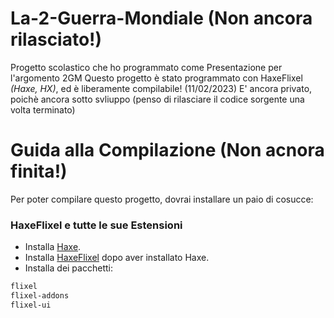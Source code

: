 # La-2-Guerra-Mondiale (Non ancora rilasciato!)
Progetto scolastico che ho programmato come Presentazione per l'argomento 2GM
Questo progetto è stato programmato con HaxeFlixel *(Haxe, HX)*, ed è liberamente compilabile!
(11/02/2023) E' ancora privato, poichè ancora sotto svliuppo (penso di rilasciare il codice sorgente una volta terminato)


# Guida alla Compilazione (Non acnora finita!)
Per poter compilare questo progetto, dovrai installare un paio di cosucce:

### HaxeFlixel e tutte le sue Estensioni
- Installa [Haxe](https://haxe.org/download/).
- Installa [HaxeFlixel](https://haxeflixel.com/documentation/install-haxeflixel/) dopo aver installato Haxe.
- Installa dei pacchetti:
 ```cmd 
flixel
flixel-addons
flixel-ui
 ```
